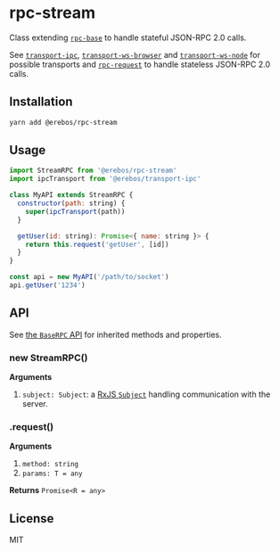 # rpc-stream

Class extending [`rpc-base`](../rpc-base) to handle stateful JSON-RPC 2.0 calls.

See [`transport-ipc`](../transport-ipc), [`transport-ws-browser`](../transport-ws-browser) and [`transport-ws-node`](../transport-ws-node) for possible transports and [`rpc-request`](../rpc-request) to handle stateless JSON-RPC 2.0 calls.

## Installation

```sh
yarn add @erebos/rpc-stream
```

## Usage

```js
import StreamRPC from '@erebos/rpc-stream'
import ipcTransport from '@erebos/transport-ipc'

class MyAPI extends StreamRPC {
  constructor(path: string) {
    super(ipcTransport(path))
  }

  getUser(id: string): Promise<{ name: string }> {
    return this.request('getUser', [id])
  }
}

const api = new MyAPI('/path/to/socket')
api.getUser('1234')
```

## API

See [the `BaseRPC` API](../rpc-base/README.md#api) for inherited methods and properties.

### new StreamRPC()

**Arguments**

1.  `subject: Subject`: a [RxJS `Subject`](http://reactivex.io/rxjs/class/es6/Subject.js~Subject.html) handling communication with the server.

### .request()

**Arguments**

1.  `method: string`
1.  `params: T = any`

**Returns** `Promise<R = any>`

## License

MIT
